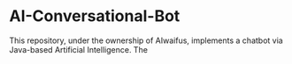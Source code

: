 # AI-Conversational-Bot
This repository, under the ownership of AIwaifus, implements a chatbot via Java-based Artificial Intelligence. The